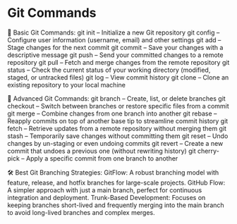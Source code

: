 # Git Commands

🌱 Basic Git Commands:
git init – Initialize a new Git repository
git config – Configure user information (username, email) and other settings
git add – Stage changes for the next commit
git commit – Save your changes with a descriptive message
git push – Send your committed changes to a remote repository
git pull – Fetch and merge changes from the remote repository
git status – Check the current status of your working directory (modified, staged, or untracked files)
git log – View commit history
git clone – Clone an existing repository to your local machine


🚀 Advanced Git Commands:
git branch – Create, list, or delete branches
git checkout – Switch between branches or restore specific files from a commit
git merge – Combine changes from one branch into another
git rebase – Reapply commits on top of another base tip to streamline commit history
git fetch – Retrieve updates from a remote repository without merging them
git stash – Temporarily save changes without committing them
git reset – Undo changes by un-staging or even undoing commits
git revert – Create a new commit that undoes a previous one (without rewriting history)
git cherry-pick – Apply a specific commit from one branch to another


🛠️ Best Git Branching Strategies:
GitFlow: A robust branching model with feature, release, and hotfix branches for large-scale projects.
GitHub Flow: A simpler approach with just a main branch, perfect for continuous integration and deployment.
Trunk-Based Development: Focuses on keeping branches short-lived and frequently merging into the main branch to avoid long-lived branches and complex merges.
